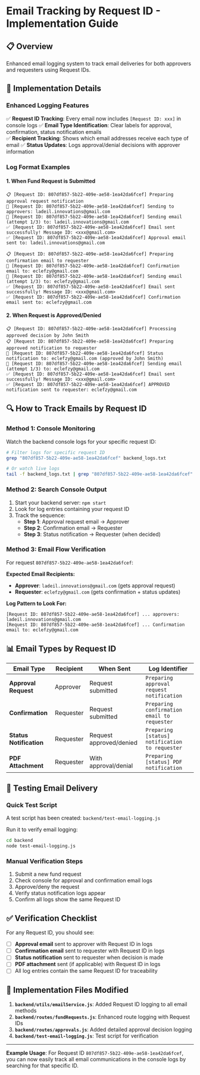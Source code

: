 # Email Tracking by Request ID - Implementation Guide

## 📋 Overview
Enhanced email logging system to track email deliveries for both approvers and requesters using Request IDs.

## 🔧 Implementation Details

### Enhanced Logging Features
✅ **Request ID Tracking**: Every email now includes `[Request ID: xxx]` in console logs
✅ **Email Type Identification**: Clear labels for approval, confirmation, status notification emails  
✅ **Recipient Tracking**: Shows which email addresses receive each type of email
✅ **Status Updates**: Logs approval/denial decisions with approver information

### Log Format Examples

#### 1. When Fund Request is Submitted
```
📋 [Request ID: 807df857-5b22-409e-ae58-1ea42da6fcef] Preparing approval request notification
📧 [Request ID: 807df857-5b22-409e-ae58-1ea42da6fcef] Sending to approvers: ladeil.innovations@gmail.com
📧 [Request ID: 807df857-5b22-409e-ae58-1ea42da6fcef] Sending email (attempt 1/3) to: ladeil.innovations@gmail.com
✅ [Request ID: 807df857-5b22-409e-ae58-1ea42da6fcef] Email sent successfully! Message ID: <xxx@gmail.com>
✅ [Request ID: 807df857-5b22-409e-ae58-1ea42da6fcef] Approval email sent to: ladeil.innovations@gmail.com

📋 [Request ID: 807df857-5b22-409e-ae58-1ea42da6fcef] Preparing confirmation email to requester  
📧 [Request ID: 807df857-5b22-409e-ae58-1ea42da6fcef] Confirmation email to: eclefzy@gmail.com
📧 [Request ID: 807df857-5b22-409e-ae58-1ea42da6fcef] Sending email (attempt 1/3) to: eclefzy@gmail.com
✅ [Request ID: 807df857-5b22-409e-ae58-1ea42da6fcef] Email sent successfully! Message ID: <xxx@gmail.com>
✅ [Request ID: 807df857-5b22-409e-ae58-1ea42da6fcef] Confirmation email sent to: eclefzy@gmail.com
```

#### 2. When Request is Approved/Denied
```
📋 [Request ID: 807df857-5b22-409e-ae58-1ea42da6fcef] Processing approved decision by John Smith
📋 [Request ID: 807df857-5b22-409e-ae58-1ea42da6fcef] Preparing approved notification to requester
📧 [Request ID: 807df857-5b22-409e-ae58-1ea42da6fcef] Status notification to: eclefzy@gmail.com (approved by John Smith)
📧 [Request ID: 807df857-5b22-409e-ae58-1ea42da6fcef] Sending email (attempt 1/3) to: eclefzy@gmail.com
✅ [Request ID: 807df857-5b22-409e-ae58-1ea42da6fcef] Email sent successfully! Message ID: <xxx@gmail.com>
✅ [Request ID: 807df857-5b22-409e-ae58-1ea42da6fcef] APPROVED notification sent to requester: eclefzy@gmail.com
```

## 🔍 How to Track Emails by Request ID

### Method 1: Console Monitoring
Watch the backend console logs for your specific request ID:
```bash
# Filter logs for specific request ID
grep "807df857-5b22-409e-ae58-1ea42da6fcef" backend_logs.txt

# Or watch live logs
tail -f backend_logs.txt | grep "807df857-5b22-409e-ae58-1ea42da6fcef"
```

### Method 2: Search Console Output
1. Start your backend server: `npm start`
2. Look for log entries containing your request ID
3. Track the sequence:
   - **Step 1**: Approval request email → Approver
   - **Step 2**: Confirmation email → Requester  
   - **Step 3**: Status notification → Requester (when decided)

### Method 3: Email Flow Verification
For request `807df857-5b22-409e-ae58-1ea42da6fcef`:

**Expected Email Recipients:**
- **Approver**: `ladeil.innovations@gmail.com` (gets approval request)
- **Requester**: `eclefzy@gmail.com` (gets confirmation + status updates)

**Log Pattern to Look For:**
```
[Request ID: 807df857-5b22-409e-ae58-1ea42da6fcef] ... approvers: ladeil.innovations@gmail.com
[Request ID: 807df857-5b22-409e-ae58-1ea42da6fcef] ... Confirmation email to: eclefzy@gmail.com
```

## 📊 Email Types by Request ID

| Email Type | Recipient | When Sent | Log Identifier |
|------------|-----------|-----------|----------------|
| **Approval Request** | Approver | Request submitted | `Preparing approval request notification` |
| **Confirmation** | Requester | Request submitted | `Preparing confirmation email to requester` |
| **Status Notification** | Requester | Request approved/denied | `Preparing [status] notification to requester` |
| **PDF Attachment** | Requester | With approval/denial | `Preparing [status] PDF notification` |

## 🧪 Testing Email Delivery

### Quick Test Script
A test script has been created: `backend/test-email-logging.js`

Run it to verify email logging:
```bash
cd backend
node test-email-logging.js
```

### Manual Verification Steps
1. Submit a new fund request
2. Check console for approval and confirmation email logs
3. Approve/deny the request  
4. Verify status notification logs appear
5. Confirm all logs show the same Request ID

## ✅ Verification Checklist

For any Request ID, you should see:
- [ ] **Approval email** sent to approver with Request ID in logs
- [ ] **Confirmation email** sent to requester with Request ID in logs  
- [ ] **Status notification** sent to requester when decision is made
- [ ] **PDF attachment** sent (if applicable) with Request ID in logs
- [ ] All log entries contain the same Request ID for traceability

## 🔧 Implementation Files Modified

1. **`backend/utils/emailService.js`**: Added Request ID logging to all email methods
2. **`backend/routes/fundRequests.js`**: Enhanced route logging with Request IDs
3. **`backend/routes/approvals.js`**: Added detailed approval decision logging
4. **`backend/test-email-logging.js`**: Test script for verification

---

**Example Usage**: For Request ID `807df857-5b22-409e-ae58-1ea42da6fcef`, you can now easily track all email communications in the console logs by searching for that specific ID.